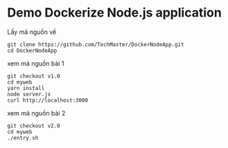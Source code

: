 # Demo Dockerize Node.js application

Lấy mã nguồn về
```
git clone https://github.com/TechMaster/DockerNodeApp.git
cd DockerNodeApp
```

xem mã nguồn bài 1
```
git checkout v1.0
cd myweb
yarn install
node server.js
curl http://localhost:3000
```
xem mã nguồn bài 2
```
git checkout v2.0
cd myweb
./entry.sh
```
